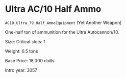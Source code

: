 # Ultra AC/10 Half Ammo

`AC10_Ultra_79_Half_AmmoEquipment` (Yet Another Weapon)

One-half ton of ammunition for the Ultra Autocannon/10.

Size: Critical slots: 1

Weight: 0.5 tons

Base Price: 18,000 cbills

Intro year: 3057


